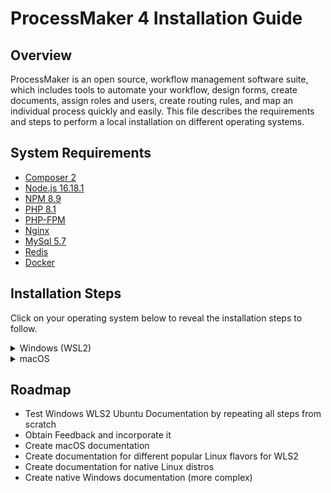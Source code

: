 # ProcessMaker 4 Installation Guide
## Overview
ProcessMaker is an open source, workflow management software suite, which includes tools to automate your workflow, design forms, create documents, assign roles and users, create routing rules, and map an individual process quickly and easily. This file describes the requirements and steps to perform a local installation on different operating systems.

## System Requirements
* [Composer 2](https://getcomposer.org/)
* [Node.js 16.18.1](https://nodejs.org/en/)
* [NPM 8.9](https://www.npmjs.com/package/npm)
* [PHP 8.1](https://php.net)
* [PHP-FPM](https://www.php.net/manual/en/install.fpm.php)
* [Nginx](https://nginx.org/)
* [MySql 5.7](https://dev.mysql.com/downloads/mysql/5.7.html)
* [Redis](https://redis.io/)
* [Docker](https://docs.docker.com/get-docker/)

## Installation Steps
Click on your operating system below to reveal the installation steps to follow. 
<details><summary>Windows (WSL2)</summary>
<p>

1. Follow [this](https://learn.microsoft.com/en-us/windows/wsl/install) guide for installing a Linux distribution on your Windows machine. This will allow you to operate Windows and Linux at the same time. Given its system requirements, **installation of ProcessMaker 4 will be done in the Linux subsystem**. 
1. The Ubuntu Linux distribution will be installed by default. [Other](https://learn.microsoft.com/en-us/windows/wsl/basic-commands#install-a-specific-linux-distribution) Linux distributions can also be installed. 
1. Restart your machine after WSL installation process is completed. 
1. Follow the steps for your specific Linux distribution in one of the sections below. 

    <details><summary>WLS2 Ubuntu</summary>
    <p>

    #### Required Software and Services
    1. Download [this](https://github.com/esarrit/pm-installation-doc/blob/main/install-requirements.sh) script. 
    1. Using a File Explorer window, search for this path `\\wsl$\Ubuntu\home\<your-username>` and move the script there. Note that `<your-username>` is the username you specified during the WSL2 Linux installation and this **might** differ from your Windows User depending on your choice. If File Explorer can't find the path, search only for `\\wsl$\` and navigate manually to `home\<your-username>`.    
    1. Open the [Windows Terminal](https://learn.microsoft.com/en-us/windows/terminal/) in your machine and open a window for Ubuntu. 
        - Note that you can also run a Linux distribution from PowerShell or CMD with the `wsl` command. Just make sure you are performing the installation steps on `/mnt/c/Users/<your-username>` (Linux) and **NOT** on `C:\Users\<your-username>` (Windows). 
    1. Confirm that the script you moved to your user home directory is there by executing the `ls` command. Then, run `sudo bash install-requirements.sh`. This will install most of the required software and services needed for ProcessMaker 4. 
    1. Close the current Ubuntu terminal window and open a new one. 
    1. Run the following commands to check if php, composer, and nvm were installed correctly. You should expect the php version to be 8.1.
      ```
      php --version
      composer
      composer --version
      command -v nvm 
      ```
    1. Run `nvm install 16.18.1` to install the expected node version and `npm install -g npm@8.9.0` to install the expected npm version. 

    #### MySQL
    1. Run the set of commands below to uninstall MySQL and MySQL server on WSL2 Ubuntu
        ```
        sudo apt purge mysql-server
        sudo apt purge mysql
        sudo apt purge mysql-client
        sudo apt purge mysql-common mysql-server-core-*
        sudo apt purge mysql-client-core-*
        ```
    1. Confirm there is no MySQL by executing `which mysql` and `mysql --version`. 
    1. Install wget by running `sudo apt install wget -y` and then execute the commands below
    1. Run `wget https://dev.mysql.com/get/mysql-apt-config_0.8.12-1_all.deb` and `sudo dpkg -i mysql-apt-config_0.8.12-1_all.deb`. Choose Ubuntu Bionic and click OK, select MySQL 5.7 server and click OK.
    1. Run `sudo apt-get update`. 
        - If you encounter an error similar to "signatures couldn't be verified because the public key is not available: NO_PUBKEY 467B942D3A79BD29", execute the following commands:
        ```
        sudo apt-key adv --keyserver keyserver.ubuntu.com --recv-keys 467B942D3A79BD29
        sudo apt update
        sudo apt-cache policy mysql-server
        sudo apt install -f mysql-community-client=5.7*
        sudo apt install -f mysql-client=5.7* mysql-community-server=5.7* mysql-server=5.7*
        ```
    1. Run `sudo service mysql start` and sudo `mysql_secure_installation`. Press the Y key to start the installation and set the root password when prompted.
    1. Check the MySQL version using `mysql --version`. It should be version 5.7.
    1. Login to MySQL running `mysql -u root -p` and entering the root password previously set. 
    1. Create the ProcessMaker database with the `create database processmaker;` command. Then, confirm the database is available running `show databases;`. You should see processmaker in the list of databases. Use `exit;` command to terminate MySQL. 

    #### Docker
    1. Download and install [Docker Desktop for Windows](https://docs.docker.com/desktop/install/windows-install/). 
    1. Open the Docker Desktop application and go to Settings > Resources > WSL INTEGRATION. 
    1. Turn on Ubuntu. Click on Apply & Restart. 
    1. Reopen the Docker Desktop app, navigate to WSL INTEGRATION, and ensure your screen looks like the image below.

        ![Screenshot (17)](https://user-images.githubusercontent.com/47648788/203155035-9e5fcc4d-62c5-4c59-9985-eb51f65acdd6.png)
    1. Restart your computer. 

    #### Install ProcessMaker
    1. Open a Ubuntu terminal window.
    1. In the home directory, clone the repository by running `git clone https://github.com/ProcessMaker/processmaker.git ~/src/processmaker`. 
    1. Download the [start-services](https://github.com/esarrit/pm-installation-doc/blob/main/start-services.sh),[status-services](https://github.com/esarrit/pm-installation-doc/blob/main/status-services.sh), and [stop-services](https://github.com/esarrit/pm-installation-doc/blob/main/status-services.sh) scripts. Move them to `\\wsl$\Ubuntu\home\<your-username>` like you did at the beginning of this guide with the installation script. 
    1. Start the services by running `sudo bash start-services.sh`. Check the status of the services by running `sudo bash status-services.sh`. In case you would like to stop services at any point to restart them or shut down, run `sudo bash stop-services.sh`. 
    1. Once services are running, move into the processmaker directory `cd ~/src/processmaker`. 
    1. Within the processmaker directory, run the following set of commands: `composer install --ignore-platform-reqs` and `php artisan processmaker:install`. 
        - If you experience an error of `DOMDOCUMENT` not being found, run `sudo apt-get install php8.1-xml`. Then, delete the .env file by executing `sudo rm .env`. Lastly, re-run `php artisan processmaker:install`. 
    1. After this, the ProcessMaker installation process will start. Please be patient, as this may take some time (~ 5-15 minutes). Throughout the install, you will be asked to enter a few configuration parameters. Some guiding principles for entering these parameters:
        - Use suggested values wherever possible. 
        - For MySQL, use `root` as username and the password you configured previously during the MySQL set-up. 
        - The instance URL is not that important. You can input any URL that you would like. To run ProcessMaker locally we will be using another URL later.

    #### Configurations

    ##### Configure the .env File
    1. After the installation process is finished, add the configurations below to your .env file. This file exists within the processmaker directory. You can easily edit directly on the command line by running `sudo vim .env`. If you are unfamiliar with vim or need a refresher, see [this](https://www.redhat.com/sysadmin/beginners-guide-vim) resource. 
        ```
        # Run laravel echo server with HTTP instead of HTTPS
        LARAVEL_ECHO_SERVER_PROTO=http
        LARAVEL_ECHO_SERVER_SSL_KEY=""
        LARAVEL_ECHO_SERVER_SSL_CERT=""

        # Don't require a valid cert for SDK calls in script tasks
        API_SSL_VERIFY=0

        # Run `which node` to get the path to nodejs
        NODE_BIN_PATH=/path/to/node/v14.4.0/bin/node

        # Run `which docker` to get the path to the docker executable
        PROCESSMAKER_SCRIPTS_DOCKER=/usr/local/bin/docker

        # Allow cookies to be served over HTTP
        SESSION_SECURE_COOKIE=false

        # Allow connections from script tasks to connect back to your host
        DOCKER_HOST_URL=http://host.docker.internal

        # Allow connections from script tasks to connect back to your host
        CACHE_DRIVER=redis
        ```
    1. Crosscheck the “.env“ file and ensure no key is repeated within the file. 
    1. Run `which docker` in the Ubuntu terminal window to get the value to set as `PROCESSMAKER_SCRIPTS_DOCKER` in the .env file.
    1. Run `which node` in the Ubuntu terminal window to get the value to set as `NODE_BIN_PATH` in the .env file. 
    1. Save the .env file. 
    1. Clear the cache by running `php artisan optimize:clear`. **This command needs to be performed every time changes are made to the .env file.**

    ##### Configure PHP FPM
    1. Open a new Ubuntu terminal window. 
    1. Change into pool.d directory: `cd  /etc/php/8.1/fpm/pool.d`. Inside this directory, there will be a www.conf file. Use `sudo vim www.conf` to open it. 
    1. Look for the "listen" value and modify it by appending `9000;` to the start of the line, as shown below. 
    ![Screenshot (21)_LI](https://user-images.githubusercontent.com/47648788/204310557-86b1c8cb-129b-4cf5-b5db-ee2a907c4fd7.jpg)
    1. Save your changes to the www.conf file. 

    ##### Configure NGINX
    1. Run the `pwd` command on your processmaker directory. Store that path in a notepad. 
    1. Navigate to NGINX sites-enabled by running `cd /etc/nginx/sites-enabled`. Open the default file by running `sudo vim default`. 
    1. Replace what's inside the file with the configuration below. 
        ```
        server {
            listen 80;
            server_name pmdev host.docker.internal;
            root processmaker_project_path/public;

            index index.php index.html index.htm;

            location / {
                try_files $uri $uri/ /index.php$is_args$args;
            }

            error_page   500 502 503 504  /50x.html;
            location = /50x.html {
                root   html;
            }

            location ~ \.php$ {
                try_files $uri $uri/ /index.php =404;
                fastcgi_pass   127.0.0.1:9000;
                fastcgi_index  index.php;
                fastcgi_param  SCRIPT_FILENAME  /$realpath_root$fastcgi_script_name;
                include        fastcgi_params;
                fastcgi_read_timeout 300;
            }
        }
        ```
    1. Within the configuration above, replace `processmaker_project_path` with the processmaker directory path stored on your notepad.
    1. Save your changes to the default file. 

    ##### Configure Windows
    1. Open a Ubuntu terminal window and run `ifconfig`. Store the IP address on a notepad. The IP address is highlighted in the image below.
    ![Screenshot (22)_LI](https://user-images.githubusercontent.com/47648788/204313414-fa395d2d-3cc0-485c-8934-63b3ec944ec7.jpg)
    1. On your Windows system, open File Explorer and go to C:\Windows\System32\drivers\etc. 
    1. Open the hosts file as an Administrator. 
    1. Add the line `ifconfig_value pmdev` to the end of the file. Replace "ifconfig_value" with the IP address value you previously retrieved. 
    1. Save your changes. 

    #### Compile, Configure, and Test the ProcessMaker Project
    1. Open a Ubuntu terminal window and navigate to the processmaker directory. 
    1. Run `npm install --allow-root` and then `npm run dev`. 
    1. Perform `cd ..` to navigate to the src parent directory, and perform the following command: `chown -R www-data:www-data processmaker`. 
    1. On your Windows system, open a browser window and enter `http://pmdev`. You should now see ProcessMaker load and arrive at the login screen. 

    #### Troubleshooting
    If you run into issues after entering the dev URL into your browser, below are some things to note.

    - Double check all services are running by executing `sudo bash status-services.sh`. 
    - It is very important for NGINX to have the appropriate permissions as www-data to write to the processmaker directory in order for the web app to work. www-data is the user that web servers on Ubuntu, such as NGINX, use by default for normal operation. 
    - Previously, we used the `chown` command to change the owner of the processmaker directory to be www-data. However, if you still run into issues due to permissions, there are some things you can try to troubleshoot. Use `ls -l` to check current permissions and the [chmod](https://linux.die.net/man/1/chmod) command to adjust permissions as needed. Again, www-data needs to have write permissions for the processmaker directory and specific files within it.
    - For further troubleshooting, access the NGINX error logs in `/var/log/nginx`. 

    </p>
    </details>
    
</p>
</details>

<details><summary>macOS</summary>
<p>

**Note** for Mac users: https://www.addictivetips.com/mac-os/run-shell-sh-script-on-macos/

</p>
</details>

## Roadmap
- Test Windows WLS2 Ubuntu Documentation by repeating all steps from scratch
- Obtain Feedback and incorporate it
- Create macOS documentation
- Create documentation for different popular Linux flavors for WLS2
- Create documentation for native Linux distros
- Create native Windows documentation (more complex)

